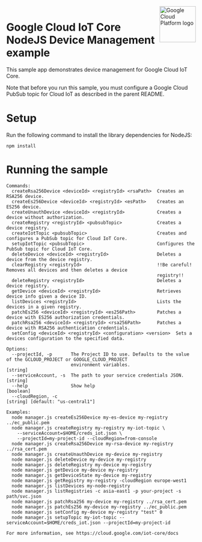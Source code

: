 <img src="https://avatars2.githubusercontent.com/u/2810941?v=3&s=96" alt="Google Cloud Platform logo" title="Google Cloud Platform" align="right" height="96" width="96"/>

# Google Cloud IoT Core NodeJS Device Management example

This sample app demonstrates device management for Google Cloud IoT Core.

Note that before you run this sample, you must configure a Google Cloud PubSub
topic for Cloud IoT as described in the parent README.

# Setup

Run the following command to install the library dependencies for NodeJS:

    npm install

# Running the sample

    Commands:
      createRsa256Device <deviceId> <registryId> <rsaPath>  Creates an RSA256 device.
      createEs256Device <deviceId> <registryId> <esPath>    Creates an ES256 device.
      createUnauthDevice <deviceId> <registryId>            Creates a device without authorization.
      createRegistry <registryId> <pubsubTopic>             Creates a device registry.
      createIotTopic <pubsubTopic>                          Creates and configures a PubSub topic for Cloud IoT Core.
      setupIotTopic <pubsubTopic>                           Configures the PubSub topic for Cloud IoT Core.
      deleteDevice <deviceId> <registryId>                  Deletes a device from the device registry.
      clearRegistry <registryId>                            !!Be careful! Removes all devices and then deletes a device
                                                            registry!!
      deleteRegistry <registryId>                           Deletes a device registry.
      getDevice <deviceId> <registryId>                     Retrieves device info given a device ID.
      listDevices <registryId>                              Lists the devices in a given registry.
      patchEs256 <deviceId> <registryId> <es256Path>        Patches a device with ES256 authorization credentials.
      patchRsa256 <deviceId> <registryId> <rsa256Path>      Patches a device with RSA256 authentication credentials.
      setConfig <deviceId> <registryId> <configuration> <version>  Sets a devices configuration to the specified data.

    Options:
      --projectId, -p       The Project ID to use. Defaults to the value of the GCLOUD_PROJECT or GOOGLE_CLOUD_PROJECT
                            environment variables.                                                                  [string]
      --serviceAccount, -s  The path to your service credentials JSON.                                              [string]
      --help                Show help                                                                              [boolean]
      --cloudRegion, -c                                                                    [string] [default: "us-central1"]

    Examples:
      node manager.js createEs256Device my-es-device my-registry ../ec_public.pem
      node manager.js createRegistry my-registry my-iot-topic \
        --serviceAccount=$HOME/creds_iot.json \
        --projectId=my-project-id --cloudRegion=from-console
      node manager.js createRsa256Device my-rsa-device my-registry ../rsa_cert.pem
      node manager.js createUnauthDevice my-device my-registry
      node manager.js deleteDevice my-device my-registry
      node manager.js deleteRegistry my-device my-registry
      node manager.js getDevice my-device my-registry
      node manager.js getDeviceState my-device my-registry
      node manager.js getRegistry my-registry -cloudRegion europe-west1
      node manager.js listDevices my-node-registry
      node manager.js listRegistries -c asia-east1 -p your-project -s path/svc.json
      node manager.js patchRsa256 my-device my-registry ../rsa_cert.pem
      node manager.js patchEs256 my-device my-registry ../ec_public.pem
      node manager.js setConfig my-device my-registry "test" 0
      node manager.js setupTopic my-iot-topic --serviceAccount=$HOME/creds_iot.json --projectId=my-project-id

    For more information, see https://cloud.google.com/iot-core/docs
